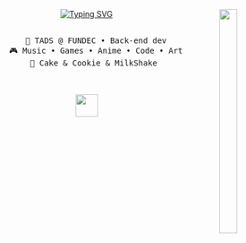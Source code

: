 <div align="center">
<img src="https://i.pinimg.com/736x/ec/a6/0d/eca60d5b6fe7356e9703a9d6a8b35b9e.jpg" width="25%" height="400px" align="right" />
<a href="https://git.io/typing-svg"><img src="https://readme-typing-svg.demolab.com?font=Inconsolata&duration=1&pause=1&color=00FFFC&center=true&repeat=false&width=435&lines=Hi%2C+I'm+Caf%C3%A9" alt="Typing SVG" /></a><br><br>
<pre>
    💼 TADS @ FUNDEC • Back-end dev
    🎮 Music • Games • Anime • Code • Art
    🐾 Cake & Cookie & MilkShake 
</pre>
<br><br>
<img src="https://raw.githubusercontent.com/innng/innng/master/assets/kyubey.gif" height="40" />
<br><br><br>

</div>
